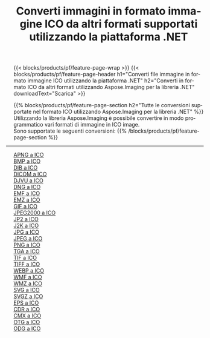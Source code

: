 ﻿---
title: Converti immagini in formato immagine ICO da altri formati supportati utilizzando la piattaforma .NET 
weight: 3920
url: /it/net/conversion/to/ico 
lang: it
langdirlevel: 2
locales: zh-hans,ja,it,ru,de,es,fr,nl,id,lt,pl,pt,vi,tr,ko,zh-hant,ar,hi,th,sv,cs,uk,he
description: Utilizzando Aspose.Imaging per la libreria .NET è facile convertire in ICO da altri formati di immagine supportati
---

{{< blocks/products/pf/feature-page-wrap >}}
{{< blocks/products/pf/feature-page-header h1="Converti file immagine in formato immagine ICO utilizzando la piattaforma .NET" h2="Converti in formato ICO da altri formati utilizzando Aspose.Imaging per la libreria .NET" downloadText="Scarica" >}}


{{% blocks/products/pf/feature-page-section  h2="Tutte le conversioni supportate nel formato ICO utilizzando Aspose.Imaging per la libreria .NET" %}}
Utilizzando la libreria Aspose.Imaging è possibile convertire in modo programmatico vari formati di immagine in ICO image.
<br/>
Sono supportate le seguenti conversioni:
{{% /blocks/products/pf/feature-page-section %}}
<div class="container-fluid productfamilypage bg-gray">
    <div class="convertypes bg-gray agp-content section">
        <div class="container">
		<hr style="margin-left:-20px;"/>
		<div class="row other-converters">
		    <div class='col-md-2 other-converter remove-lp remove-rp'><a href="/imaging/it/net/conversion/apng-to-ico" >APNG a ICO</a></div>
<div class='col-md-2 other-converter remove-lp remove-rp'><a href="/imaging/it/net/conversion/bmp-to-ico" >BMP a ICO</a></div>
<div class='col-md-2 other-converter remove-lp remove-rp'><a href="/imaging/it/net/conversion/dib-to-ico" >DIB a ICO</a></div>
<div class='col-md-2 other-converter remove-lp remove-rp'><a href="/imaging/it/net/conversion/dicom-to-ico" >DICOM a ICO</a></div>
<div class='col-md-2 other-converter remove-lp remove-rp'><a href="/imaging/it/net/conversion/djvu-to-ico" >DJVU a ICO</a></div>
<div class='col-md-2 other-converter remove-lp remove-rp'><a href="/imaging/it/net/conversion/dng-to-ico" >DNG a ICO</a></div>
<div class='col-md-2 other-converter remove-lp remove-rp'><a href="/imaging/it/net/conversion/emf-to-ico" >EMF a ICO</a></div>
<div class='col-md-2 other-converter remove-lp remove-rp'><a href="/imaging/it/net/conversion/emz-to-ico" >EMZ a ICO</a></div>
<div class='col-md-2 other-converter remove-lp remove-rp'><a href="/imaging/it/net/conversion/gif-to-ico" >GIF a ICO</a></div>
<div class='col-md-2 other-converter remove-lp remove-rp'><a href="/imaging/it/net/conversion/jpeg2000-to-ico" >JPEG2000 a ICO</a></div>
<div class='col-md-2 other-converter remove-lp remove-rp'><a href="/imaging/it/net/conversion/jp2-to-ico" >JP2 a ICO</a></div>
<div class='col-md-2 other-converter remove-lp remove-rp'><a href="/imaging/it/net/conversion/j2k-to-ico" >J2K a ICO</a></div>
<div class='col-md-2 other-converter remove-lp remove-rp'><a href="/imaging/it/net/conversion/jpg-to-ico" >JPG a ICO</a></div>
<div class='col-md-2 other-converter remove-lp remove-rp'><a href="/imaging/it/net/conversion/jpeg-to-ico" >JPEG a ICO</a></div>
<div class='col-md-2 other-converter remove-lp remove-rp'><a href="/imaging/it/net/conversion/png-to-ico" >PNG a ICO</a></div>
<div class='col-md-2 other-converter remove-lp remove-rp'><a href="/imaging/it/net/conversion/tga-to-ico" >TGA a ICO</a></div>
<div class='col-md-2 other-converter remove-lp remove-rp'><a href="/imaging/it/net/conversion/tif-to-ico" >TIF a ICO</a></div>
<div class='col-md-2 other-converter remove-lp remove-rp'><a href="/imaging/it/net/conversion/tiff-to-ico" >TIFF a ICO</a></div>
<div class='col-md-2 other-converter remove-lp remove-rp'><a href="/imaging/it/net/conversion/webp-to-ico" >WEBP a ICO</a></div>
<div class='col-md-2 other-converter remove-lp remove-rp'><a href="/imaging/it/net/conversion/wmf-to-ico" >WMF a ICO</a></div>
<div class='col-md-2 other-converter remove-lp remove-rp'><a href="/imaging/it/net/conversion/wmz-to-ico" >WMZ a ICO</a></div>
<div class='col-md-2 other-converter remove-lp remove-rp'><a href="/imaging/it/net/conversion/svg-to-ico" >SVG a ICO</a></div>
<div class='col-md-2 other-converter remove-lp remove-rp'><a href="/imaging/it/net/conversion/svgz-to-ico" >SVGZ a ICO</a></div>
<div class='col-md-2 other-converter remove-lp remove-rp'><a href="/imaging/it/net/conversion/eps-to-ico" >EPS a ICO</a></div>
<div class='col-md-2 other-converter remove-lp remove-rp'><a href="/imaging/it/net/conversion/cdr-to-ico" >CDR a ICO</a></div>
<div class='col-md-2 other-converter remove-lp remove-rp'><a href="/imaging/it/net/conversion/cmx-to-ico" >CMX a ICO</a></div>
<div class='col-md-2 other-converter remove-lp remove-rp'><a href="/imaging/it/net/conversion/otg-to-ico" >OTG a ICO</a></div>
<div class='col-md-2 other-converter remove-lp remove-rp'><a href="/imaging/it/net/conversion/odg-to-ico" >ODG a ICO</a></div>
                </div>
        </div>
    </div>
</div>
<br/>

